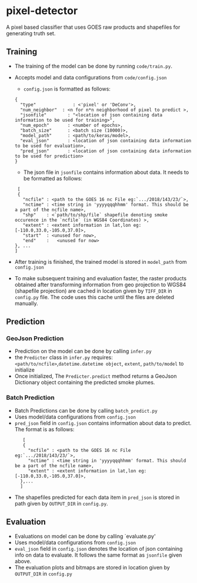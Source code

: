 # pixel-detector
A pixel based classifier that uses GOES raw products and shapefiles for generating truth set.


## Training

- The training of the model can be done by running `code/train.py`.
- Accepts model and data configurations from `code/config.json`
  - `config.json` is formatted as follows:
  ```
  {
    "type"			    : <'pixel' or 'DeConv'>,
    "num_neighbor"	: <n for n*n neighborhood of pixel to predict >,
    "jsonfile"		  : "<location of json containing data information to be used for training>",
    "num_epoch"		  : <number of epochs>,
    "batch_size"	  : <batch size (10000)>,
    "model_path"	  : <path/to/keras/model>,
    "eval_json"		  : <location of json containing data information to be used for evaluation>,
    "pred_json"		  : <location of json containing data information to be used for prediction>
  }
  ```
  - The json file in `jsonfile` contains information about data. It needs to be formatted as follows:
 
  ```
   [
   {
     "ncfile" : <path to the GOES 16 nc File eg:`.../2018/143/23/`>,
     "nctime" : <time string in 'yyyyqqqhhmm' format. This should be a part of the ncfile name>,
     "shp"    : <`path/to/shp/file` shapefile denoting smoke occurence in the `ncfile` (in WGS84 Coordinates) >,
     "extent" : <extent information in lat,lon eg:[-110.0,33.0,-105.0,37.0]>,
     "start"  : <unused for now>,
     "end"    :   <unused for now>
  }, ...
  ]
  ```
 - After training is finished, the trained model is stored in `model_path` from `config.json`
 - To make subsequent training and evaluation faster, the raster products obtained after transforming information 
 from geo projection to WGS84 (shapefile projection) are cached in location given by `TIFF_DIR` in `config.py` file. The code uses this cache until the files are deleted manually.
 
 
## Prediction
### GeoJson Prediction
- Prediction on the model can be done by calling `infer.py`
- the `Predicter` class in `infer.py` requires: `<path/to/ncfile>`,`datetime.datetime object`, `extent`, `path/to/model`
to initialize
- Once initialized, The `Predicter.predict` method returns a GeoJson Dictionary object containing the predicted 
smoke plumes.

### Batch Prediction
- Batch Predictions can be done by calling `batch_predict.py`
- Uses model/data configurations from `config.json`
- `pred_json` field in `config.json` contains information about data to predict. The format is as follows:
  ```
     [
     {
       "ncfile" : <path to the GOES 16 nc File eg:`.../2018/143/23/`>,
       "nctime" : <time string in 'yyyyqqqhhmm' format. This should be a part of the ncfile name>,
       "extent" : <extent information in lat,lon eg:[-110.0,33.0,-105.0,37.0]>,
    },...
    ]
   ```
- The shapefiles predicted for each data item in `pred_json` is stored in path given by `OUTPUT_DIR` in `config.py`.
## Evaluation
- Evaluations on model can be done by calling `evaluate.py'
- Uses model/data configurations from `config.json`
- `eval_json` field in `config.json` denotes the location of json containing info on data to evaluate. It follows the same format as `jsonfile` given above.
- The evaluation plots and bitmaps are stored in location given by `OUTPUT_DIR` in `config.py` 
